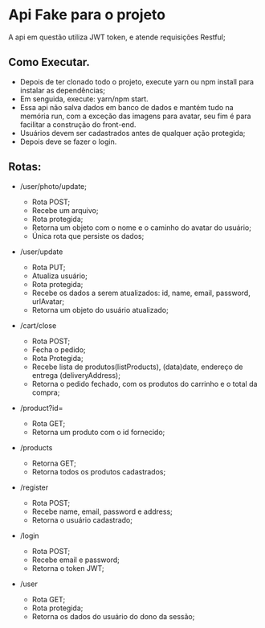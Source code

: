 # Api Fake para o projeto

A api em questão utiliza JWT token, e atende requisições Restful;

## Como Executar.

- Depois de ter clonado todo o projeto, execute yarn ou npm install para instalar as dependências;
- Em senguida, execute: yarn/npm start.
- Essa api não salva dados em banco de dados e mantém tudo na memória run, com a exceção das imagens para avatar, seu fim é para facilitar a construção do front-end.
- Usuários devem ser cadastrados antes de qualquer ação protegida;
- Depois deve se fazer o login.

## Rotas:

- /user/photo/update;
  - Rota POST;
  - Recebe um arquivo;
  - Rota protegida;
  - Retorna um objeto com o nome e o caminho do avatar do usuário;
  - Única rota que persiste os dados;

- /user/update
  - Rota PUT;
  - Atualiza usuário;
  - Rota protegida;
  - Recebe os dados a serem atualizados: id, name, email, password, urlAvatar;
  - Retorna um objeto do usuário atualizado;

- /cart/close
  - Rota POST;
  - Fecha o pedido;
  - Rota Protegida;
  - Recebe lista de produtos(listProducts), (data)date, endereço de entrega (deliveryAddress);
  - Retorna o pedido fechado, com os produtos do carrinho e o total da compra;

- /product?id=
  - Rota GET;
  - Retorna um produto com o id fornecido;

- /products
  - Retorna GET;
  - Retorna todos os produtos cadastrados;

- /register
  - Rota POST;
  - Recebe name, email, password e address;
  - Retorna o usuário cadastrado;

- /login
  - Rota POST;
  - Recebe email e password;
  - Retorna o token JWT;

- /user
  - Rota GET;
  - Rota protegida;
  - Retorna os dados do usuário do dono da sessão;